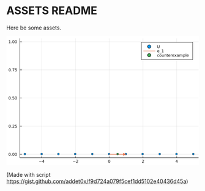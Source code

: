 # ASSETS README

Here be some assets.

![Counter Example LA subspace](https://github.com/addet0x/addet0x.github.io/raw/main/assets/counterexample.png)

(Made with script https://gist.github.com/addet0x/f9d724a079f5cef1dd5102e40436d45a)
